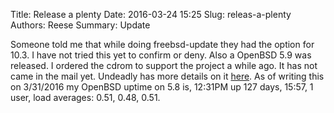 Title: Release a plenty
Date: 2016-03-24 15:25
Slug: releas-a-plenty
Authors: Reese
Summary: Update 

Someone told me that while doing freebsd-update they had the option for 10.3. I have not tried this yet to confirm or deny. Also a OpenBSD 5.9 was released. I ordered the cdrom to support the project a while ago. It has not came in the mail yet. Undeadly has more details on it [here](http://undeadly.org/cgi?action=article&sid=20160329181346&mode=expanded).  As of writing this on 3/31/2016 my OpenBSD uptime on 5.8 is, 12:31PM  up 127 days, 15:57, 1 user, load averages: 0.51, 0.48, 0.51. 



